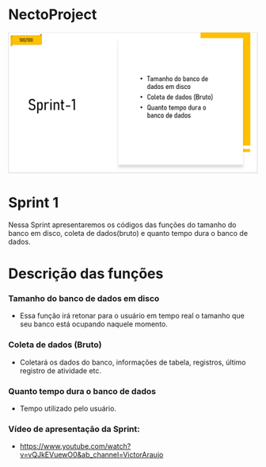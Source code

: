 <h1>NectoProject</h1>

<p align="left">
  <img src="https://github.com/THeeLooksDatabase/NectoProject/blob/main/docs/backlog/sprint%201.PNG">
 
<h1 align="left">Sprint 1</h1>

Nessa Sprint apresentaremos os códigos das funções do tamanho do banco em disco, coleta de dados(bruto) e quanto tempo dura o banco de dados.

<h1 align="left">Descrição das funções</h1>

### Tamanho do banco de dados em disco

- Essa função irá retonar para o usuário em tempo real o tamanho que seu banco está ocupando naquele momento.

### Coleta de dados (Bruto)

- Coletará os dados do banco, informações de tabela, registros, último registro de atividade etc.

### Quanto tempo dura o banco de dados

- Tempo utilizado pelo usuário.

### Vídeo de apresentação da Sprint:

- https://www.youtube.com/watch?v=vQJkEVuewO0&ab_channel=VictorAraujo
